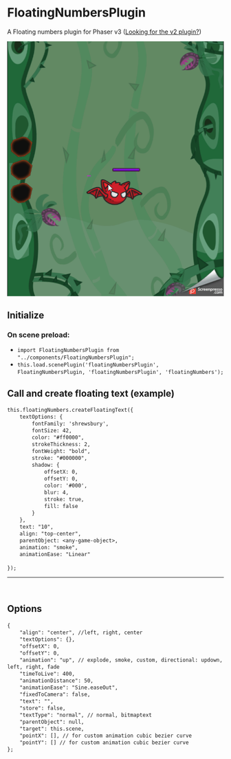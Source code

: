 # FloatingNumbersPlugin
A Floating numbers plugin for Phaser v3 ([Looking for the v2 plugin?](https://github.com/netgfx/Phaser-FloatingText))


![sample](https://github.com/netgfx/FloatingNumbersPlugin/blob/master/sample.gif)

## Initialize

### On scene preload:
- `import FloatingNumbersPlugin from "../components/FloatingNumbersPlugin";`
- `this.load.scenePlugin('floatingNumbersPlugin', FloatingNumbersPlugin, 'floatingNumbersPlugin', 'floatingNumbers');`

## Call and create floating text (example)

```
this.floatingNumbers.createFloatingText({
    textOptions: {
        fontFamily: 'shrewsbury',
        fontSize: 42,
        color: "#ff0000",
        strokeThickness: 2,
        fontWeight: "bold",
        stroke: "#000000",
        shadow: {
            offsetX: 0,
            offsetY: 0,
            color: '#000',
            blur: 4,
            stroke: true,
            fill: false
        }
    },
    text: "10",
    align: "top-center",
    parentObject: <any-game-object>,
    animation: "smoke",
    animationEase: "Linear"

});
```
---
<br>

## Options

```
{
    "align": "center", //left, right, center
    "textOptions": {},
    "offsetX": 0,
    "offsetY": 0,
    "animation": "up", // explode, smoke, custom, directional: updown, left, right, fade
    "timeToLive": 400,
    "animationDistance": 50,
    "animationEase": "Sine.easeOut",
    "fixedToCamera": false,
    "text": "",
    "store": false,
    "textType": "normal", // normal, bitmaptext
    "parentObject": null,
    "target": this.scene,
    "pointX": [], // for custom animation cubic bezier curve
    "pointY": [] // for custom animation cubic bezier curve
};
```

